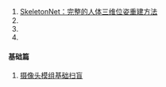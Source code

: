 



1. [SkeletonNet：完整的人体三维位姿重建方法  ](https://mp.weixin.qq.com/s/KLmEhxGk0RJRIsZTbNa0JA)          
2. 
3. 
4. ​                                                                      





#### 基础篇

1. [摄像头模组基础扫盲](https://www.cnblogs.com/raymon-tec/p/5048632.html)